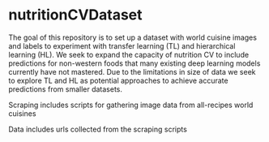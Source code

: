 # nutritionCVDataset

The goal of this repository is to set up a dataset with world cuisine images and labels to experiment with transfer learning (TL) and hierarchical learning (HL). We seek to expand the capacity of nutrition CV to include predictions for non-western foods that many existing deep learning models currently have not mastered. Due to the limitations in size of data we seek to explore TL and HL as potential approaches to achieve accurate predictions from smaller datasets.

Scraping includes scripts for gathering image data from all-recipes world cuisines

Data includes urls collected from the scraping scripts
